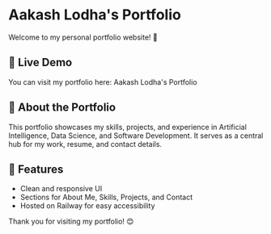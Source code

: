 # Aakash Lodha's Portfolio

Welcome to my personal portfolio website! 🚀

## 📌 Live Demo
You can visit my portfolio here: Aakash Lodha's Portfolio

## 📖 About the Portfolio
This portfolio showcases my skills, projects, and experience in Artificial Intelligence, Data Science, and Software Development. It serves as a central hub for my work, resume, and contact details.

## 🎯 Features
- Clean and responsive UI
- Sections for About Me, Skills, Projects, and Contact
- Hosted on Railway for easy accessibility

Thank you for visiting my portfolio! 😊
